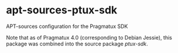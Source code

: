 # apt-sources-ptux-sdk
APT-sources configuration for the Pragmatux SDK

Note that as of Pragmatux 4.0 (corresponding to Debian Jessie), this package was combined into the source package *ptux-sdk*.
